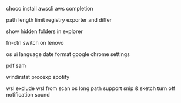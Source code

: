 choco install awscli
aws completion

path length limit
registry exporter and differ

show hidden folders in explorer

fn-ctrl switch on lenovo

os ui language
date format
google chrome settings

pdf sam

windirstat
procexp
spotify

wsl
exclude wsl from scan
os long path support
snip & sketch turn off notification sound
